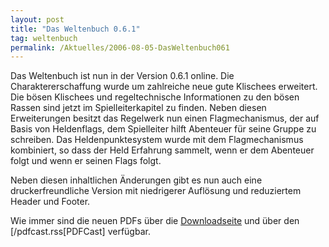 ```yaml
---
layout: post
title: "Das Weltenbuch 0.6.1"
tag: weltenbuch
permalink: /Aktuelles/2006-08-05-DasWeltenbuch061
---
```


<p>Das Weltenbuch ist nun in der Version 0.6.1 online. Die Charaktererschaffung wurde um zahlreiche neue gute Klischees erweitert. Die b&ouml;sen Klischees und regeltechnische Informationen zu den b&ouml;sen Rassen sind jetzt im Spielleiterkapitel zu finden. Neben diesen Erweiterungen besitzt das Regelwerk nun einen Flagmechanismus, der auf Basis von Heldenflags, dem Spielleiter hilft Abenteuer f&uuml;r seine Gruppe zu schreiben. Das Heldenpunktesystem wurde mit dem Flagmechanismus kombiniert, so dass der Held Erfahrung sammelt, wenn er dem Abenteuer folgt und wenn er seinen Flags folgt.</p>
<p>Neben diesen inhaltlichen &Auml;nderungen gibt es nun auch eine druckerfreundliche Version mit niedrigerer Aufl&ouml;sung und reduziertem Header und Footer.</p>
<p>Wie immer sind die neuen PDFs &uuml;ber die <a href="/downloads">Downloadseite</a> und &uuml;ber den [/pdfcast.rss[PDFCast] verf&uuml;gbar.</p>

